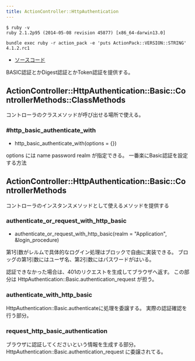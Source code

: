 ```yaml
---
title: ActionController::HttpAuthentication
---
```


```
$ ruby -v
ruby 2.1.2p95 (2014-05-08 revision 45877) [x86_64-darwin13.0]
```

```
bundle exec ruby -r action_pack -e 'puts ActionPack::VERSION::STRING'
4.1.2.rc1
```

* [ソースコード](https://github.com/rails/rails/blob/v4.1.2.rc1/actionpack/lib/action_controller/metal/http_authentication.rb)

BASIC認証とかDigest認証とかToken認証を提供する。

ActionController::HttpAuthentication::Basic::ControllerMethods::ClassMethods
--------------------------------------------------------------------------------
コントローラのクラスメソッドが呼び出せる場所で使える。


### #http_basic_authenticate_with

* http_basic_authenticate_with(options = {})


options には name password realm が指定できる。
一番楽にBasic認証を設定する方法

ActionController::HttpAuthentication::Basic::ControllerMethods
--------------------------------------------------------------------------------

コントローラのインスタンスメソッドとして使えるメソッドを提供する

### authenticate_or_request_with_http_basic

* authenticate_or_request_with_http_basic(realm = "Application", &login_procedure)

第1引数がレルムで具体的なログイン処理はブロックで自由に実装できる。
ブロッグの第1引数にはユーザ名、第2引数にはパスワードがはいる。

認証できなかった場合は、401のリクエストを生成してブラウザへ返す。
この部分は HttpAuthentication::Basic.authentication_request が担う。

### authenticate_with_http_basic

HttpAuthentication::Basic.authenticateに処理を委譲する。
実際の認証確認を行う部分。


### request_http_basic_authentication

ブラウザに認証してくださいという情報を生成する部分。
HttpAuthentication::Basic.authentication_request に委譲されてる。
